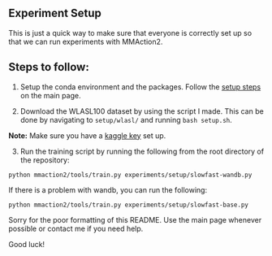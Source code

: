 ## Experiment Setup

This is just a quick way to make sure that everyone is correctly set up so that we can run experiments with MMAction2.

## Steps to follow:
1. Setup the conda environment and the packages. Follow the [setup steps](https://github.com/sttaseen/scrambmix#setup) on the main page.

2. Download the WLASL100 dataset by using the script I made. This can be done by navigating to ```setup/wlasl/``` and running ```bash setup.sh```.

**Note:** Make sure you have a [kaggle key](https://www.kaggle.com/docs/api#:~:text=is%20%24PYTHON_HOME/Scripts.-,Authentication,-In%20order%20to) set up. 

3. Run the training script by running the following from the root directory of the repository:

```
python mmaction2/tools/train.py experiments/setup/slowfast-wandb.py
```

If there is a problem with wandb, you can run the following:

```
python mmaction2/tools/train.py experiments/setup/slowfast-base.py
```

Sorry for the poor formatting of this README. Use the main page whenever possible or contact me if you need help.

Good luck!
